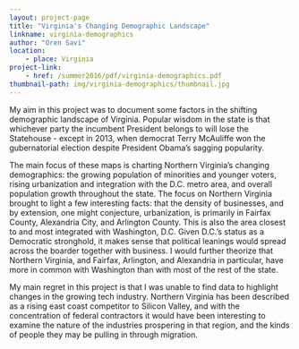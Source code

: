 ```yaml
---
layout: project-page
title: "Virginia's Changing Demographic Landscape"
linkname: virginia-demographics
author: "Oren Savi"
location:
    - place: Virginia
project-link:
    - href: /summer2016/pdf/virginia-demographics.pdf
thumbnail-path: img/virginia-demographics/thumbnail.jpg
---
```


My aim in this project was to document some factors in the shifting demographic landscape of Virginia. Popular wisdom in the state is that whichever party the incumbent President belongs to will lose the Statehouse - except in 2013, when democrat Terry McAuliffe won the gubernatorial election despite President Obama’s sagging popularity.

The main focus of these maps is charting Northern Virginia’s changing demographics: the growing population of minorities and younger voters, rising urbanization and integration with the D.C. metro area, and overall population growth throughout the state. The focus on Northern Virginia brought to light a few interesting facts: that the density of businesses, and by extension, one might conjecture, urbanization, is primarily in Fairfax County, Alexandria City, and Arlington County. This is also the area closest to and most integrated with Washington, D.C. Given D.C.’s status as a Democratic stronghold, it makes sense that political leanings would spread across the boarder together with business. I would further theorize that Northern Virginia, and Fairfax, Arlington, and Alexandria in particular, have more in common with Washington than with most of the rest of the state.

My main regret in this project is that I was unable to find data to highlight changes in the growing tech industry. Northern Virginia has been described as a rising east coast competitor to Silicon Valley, and with the concentration of federal contractors it would have been interesting to examine the nature of the industries prospering in that region, and the kinds of people they may be pulling in through migration.

